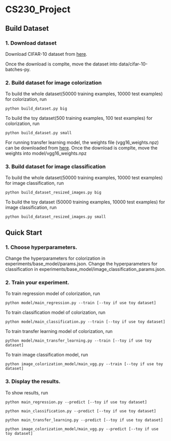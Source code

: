 # CS230_Project

## Build Dataset
### 1. Download dataset

Download CIFAR-10 dataset from [here](https://www.cs.toronto.edu/~kriz/cifar.html).

Once the download is complte, move the dataset into data/cifar-10-batches-py. 

### 2. Build dataset for image colorization
To build the whole dataset(50000 training examples, 10000 test examples) for colorization, run
```
python build_dataset.py big
```
To build the toy dataset(500 training examples, 100 test examples) for colorization, run
```
python build_dataset.py small
```
For running transfer learning model, the weights file (vgg16_weights.npz) can be downloaded from [here](http://www.cs.toronto.edu/~frossard/post/vgg16/).
Once the download is complte, move the weights into model/vgg16_weights.npz

### 3. Build dataset for image classification
To build the whole dataset(50000 training examples, 10000 test examples) for image classification, run
```
python build_dataset_resized_images.py big
```
To build the toy dataset (50000 training examples, 10000 test examples) for image classification, run
```
python build_dataset_resized_images.py small
```

## Quick Start
### 1. Choose hyperparameters.
Change the hyperparameters for colorization in experiments/base_model/params.json.
Change the hyperparameters for classification in experiments/base_model/image_classification_params.json.
### 2. Train your experiment. 
To train regression model of colorization, run
```
python model/main_regression.py --train [--toy if use toy dataset]
```
To train classification model of colorization, run
```
python model/main_classification.py --train [--toy if use toy dataset]
```
To train transfer learning model of colorization, run
```
python model/main_transfer_learning.py --train [--toy if use toy dataset]
```
To train image classification model, run
```
python image_colorization_model/main_vgg.py --train [--toy if use toy dataset]
```


### 3. Display the results.
To show results, run 
```
python main_regression.py --predict [--toy if use toy dataset]
```
```
python main_classification.py --predict [--toy if use toy dataset]
```
```
python main_transfer_learning.py --predict [--toy if use toy dataset]
```
```
python image_colorization_model/main_vgg.py --predict [--toy if use toy dataset]
```